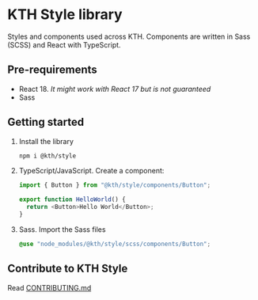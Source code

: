 # KTH Style library

Styles and components used across KTH. Components are written in Sass (SCSS) and React with TypeScript.

## Pre-requirements

- React 18. _It might work with React 17 but is not guaranteed_
- Sass

## Getting started

1. Install the library

   ```sh
   npm i @kth/style
   ```

2. TypeScript/JavaScript. Create a component:

   ```ts
   import { Button } from "@kth/style/components/Button";

   export function HelloWorld() {
     return <Button>Hello World</Button>;
   }
   ```

3. Sass. Import the Sass files

   ```scss
   @use "node_modules/@kth/style/scss/components/Button";
   ```

## Contribute to KTH Style

Read [CONTRIBUTING.md](./CONTRIBUTING.md)
